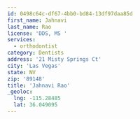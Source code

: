```yaml
---
id: 0498c64c-df67-4bb0-bd84-13df97daa85d
first_name: Jahnavi
last_name: Rao
license: 'DDS, MS '
services:
  - orthodontist
category: Dentists
address: '21 Misty Springs Ct'
city: 'Las Vegas'
state: NV
zip: '89148'
title: 'Jahnavi Rao'
_geoloc:
  lng: -115.28485
  lat: 36.049095
---
```

